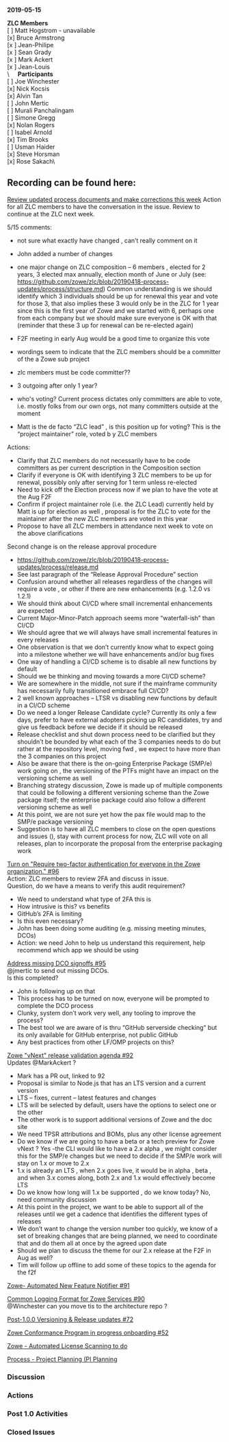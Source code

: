 __2019-05-15__

**ZLC Members**\
[ ] Matt Hogstrom  - unavailable\
[x] Bruce Armstrong\
[x ] Jean-Philipe\
[x ] Sean Grady\
[x ] Mark Ackert\
[x ] Jean-Louis\
\    
**Participants**\
[ ] Joe Winchester\
[x] Nick Kocsis\
[x] Alvin Tan\
[ ] John Mertic\
[ ] Murali Panchalingam\
[ ] Simone Gregg\
[x] Nolan Rogers\
[ ] Isabel Arnold\
[x] Tim Brooks\
[ ] Usman Haider\
[x] Steve Horsman\
[x] Rose Sakach\

  
## Recording can be found here:  

[Review updated process documents and make corrections this week](https://github.com/zowe/zlc/tree/20190418-process-updates)
Action for all ZLC members to have the conversation in the issue.  Review to continue at the ZLC next week.

5/15 comments:
- not sure what exactly have changed , can’t really comment on it 
- John added a number of changes 
- one major change on ZLC composition – 6 members , elected for 2 years, 3 elected max annually, election month of June or July (see: https://github.com/zowe/zlc/blob/20190418-process-updates/process/structure.md)
Common understanding is we should identify which 3 individuals should be up for renewal this year and vote for those 3, that also implies these 3 would only be in the ZLC for 1 year since this is the first year of Zowe and we started with 6, perhaps one from each company but we should make sure everyone is OK with that (reminder that these 3 up for renewal can be re-elected again)
- F2F meeting in early Aug would be a good time to organize this vote
- wordings  seem to indicate that the ZLC members should be a committer of the a Zowe sub project

- zlc members must be code committer??
- 3 outgoing after only 1 year?
- who's voting? Current process dictates only committers are able to vote, i.e. mostly folks from our own orgs, not many committers outside at the moment
- Matt is the de facto “ZLC lead” , is this position up for voting?  This is the “project maintainer” role, voted b y ZLC members

Actions:
-	Clarify that ZLC members do not necessarily have to be code committers as per current description in the Composition section
-	Clarify if everyone is OK with identifying 3 ZLC members to be up for renewal, possibly only after serving for 1 term unless re-elected
-	Need to kick off the Election process now if we plan to have the vote at the Aug F2F
-	Confirm if project maintainer role (i.e. the ZLC Lead) currently held by Matt is up for election as well , proposal is for the ZLC to vote for the maintainer after the new ZLC members are voted in this year
-	Propose to have all ZLC members in attendance next week to vote on the above clarifications

Second change is on the release approval procedure
-	https://github.com/zowe/zlc/blob/20190418-process-updates/process/release.md
-	See last paragraph of the “Release Approval Procedure” section
-	Confusion around whether all releases regardless of the changes will require a vote , or other if there are new enhancements (e.g. 1.2.0 vs 1.2.1)
-	We should think about CI/CD where small incremental enhancements are expected
-	Current Major-Minor-Patch approach seems more “waterfall-ish” than CI/CD
-	We should agree that we will always have small incremental features in every releases
-	One observation is that we don’t currently know what to expect going into a milestone whether we will have enhancements and/or bug fixes 
-	One way of handling a CI/CD scheme is to disable all new functions by default
-	Should we be thinking and moving towards a more CI/CD scheme?
-	We are somewhere in the middle, not sure if the mainframe community has necessarily fully transitioned embrace full CI/CD?
-	2 well known approaches – LTSR vs disabling new functions by default in a CI/CD scheme
-	Do we need a longer Release Candidate cycle?  Currently its only a few days, prefer to have external adopters picking up RC candidates, try and give us feedback before we decide if it should be released 
-	Release checklist and shut down process need to be clarified but they shouldn’t be bounded by what each of the 3 companies needs to do but rather at the repository level, moving fwd , we expect to have more than the 3 companies on this project
-	Also be aware that there is the on-going Enterprise Package (SMP/e) work going on , the versioning of the PTFs might have an impact on the versioning scheme as well
-	Branching strategy discussion, Zowe is made up of multiple components that could be following a different versioning scheme than the Zowe package itself; the enterprise package could also follow a different versioning scheme as well
-	At this point, we are not sure yet how the pax file would map to the SMP/e package versioning
-	Suggestion is to have all ZLC members to close on the open questions and issues (), stay with current process for now, ZLC will vote on all releases, plan to incorporate the proposal from the enterprise packaging work

  
[Turn on "Require two-factor authentication for everyone in the Zowe organization." #96](https://github.com/zowe/zlc/issues/96)  
Action: ZLC members to review 2FA and discuss in issue.  
Question, do we have a means to verify this audit requirement?

-	We need to understand what type of 2FA this is
-	How intrusive is this?  vs benefits 
-	GitHub’s 2FA is limiting
-	Is this even necessary?
-	John has been doing some auditing (e.g. missing meeting minutes, DCOs)
-	Action: we need John to help us understand this requirement, help recommend which app we should be using 

  
[Address missing DCO signoffs #95](https://github.com/zowe/zlc/issues/95)  
@jmertic to send out missing DCOs.   
Is this completed?

-	John is following up on that
-	This process has to be turned on now, everyone will be prompted to complete the DCO process
-	Clunky, system don’t work very well, any tooling to improve the process?
-	The best tool we are aware of is thru “GitHub serverside checking“ but its only available for GitHub enterprise, not public GitHub
-	Any best practices from other LF/OMP projects on this?

  
[Zowe "vNext" release validation agenda #92](https://github.com/zowe/zlc/issues/92)  
Updates @MarkAckert ?  
  
-	Mark has a PR out, linked to 92
-	Proposal is similar to Node.js that has an LTS version and a current version
-	LTS – fixes, current – latest features and changes
-	LTS will be selected by default, users have the options to select one or the other
-	The other work is to support additional versions of Zowe and the doc site
-	We need TPSR attributions and BOMs, plus any other license agreement 
-	Do we know if we are going to have a beta or a tech preview for Zowe vNext ?  Yes -the CLI would like to have a 2.x alpha , we might consider this for the SMP/e changes but we need to decide if the SMP/e work will stay on 1.x or move to 2.x
-	1.x is already an LTS , when 2.x goes live, it would be in alpha , beta , and when 3.x comes along, both 2.x and 1.x would effectively become LTS
-	Do we know how long will 1.x be supported , do we know today?  No, need community discussion
-	At this point in the project, we want to be able to support all of the releases until we get a cadence that identifies the different types of releases 
-	We don’t want to change the version number too quickly, we know of a set of breaking changes that are being planned, we need to coordinate that and do them all at once by the agreed upon date
-	Should we plan to discuss the theme for our 2.x release at the F2F in Aug as well?
-	Tim will follow up offline to add some of these topics to the agenda for the f2f  
  
  
[Zowe- Automated New Feature Notifier #91](https://github.com/zowe/zlc/issues/91)  
  
[Common Logging Format for Zowe Services #90](https://github.com/zowe/zlc/issues/90)  
@Winchester can you move tis to the architecture repo ?

[Post-1.0.0 Versioning & Release updates #72](https://github.com/zowe/zlc/issues/72)
  
[Zowe Conformance Program in progress onboarding #52](https://github.com/zowe/zlc/issues/52)
  
[Zowe - Automated License Scanning to do](https://github.com/zowe/zlc/issues/42)  
  
[Process - Project Planning (PI Planning](https://github.com/zowe/zlc/issues/40)  

### Discussion


### Actions  

### Post 1.0 Activities  

### Closed Issues
